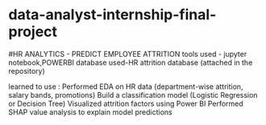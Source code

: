 # data-analyst-internship-final-project

#HR ANALYTICS - PREDICT EMPLOYEE ATTRITION
tools used - jupyter notebook,POWERBI
database used-HR attrition database (attached in the repository)

learned to use :
 Performed EDA on HR data (department-wise attrition, salary bands, promotions)
 Build a classification model (Logistic Regression or Decision Tree)
 Visualized attrition factors using Power BI
 Performed SHAP value analysis to explain model predictions
